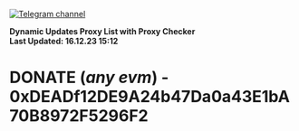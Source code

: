 [![Telegram channel](https://img.shields.io/endpoint?url=https://runkit.io/damiankrawczyk/telegram-badge/branches/master?url=https://t.me/n4z4v0d)](https://t.me/n4z4v0d) 

**Dynamic Updates Proxy List with Proxy Checker**  
**Last Updated: 16.12.23 15:12**

# DONATE (_any evm_) - 0xDEADf12DE9A24b47Da0a43E1bA70B8972F5296F2
